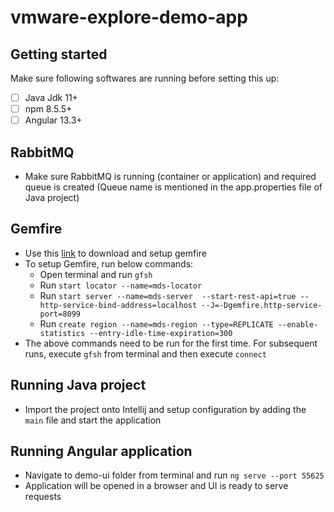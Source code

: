 # vmware-explore-demo-app



## Getting started

Make sure following softwares are running before setting this up:
- [ ] Java Jdk 11+
- [ ] npm 8.5.5+
- [ ] Angular 13.3+

## RabbitMQ

- Make sure RabbitMQ is running (container or application) and required queue is created (Queue name is mentioned in the app.properties file of Java project)

## Gemfire

- Use this [link](https://docs.vmware.com/en/VMware-GemFire/9.15/gf/getting_started-installation-install_standalone.html) to download and setup gemfire
- To setup Gemfire, run below commands:
  - Open terminal and run `gfsh`
  - Run `start locator --name=mds-locator`
  - Run `start server --name=mds-server  --start-rest-api=true --http-service-bind-address=localhost --J=-Dgemfire.http-service-port=8099`
  - Run `create region --name=mds-region --type=REPLICATE --enable-statistics --entry-idle-time-expiration=300`
- The above commands need to be run for the first time. For subsequent runs, execute `gfsh` from terminal and then execute `connect`

## Running Java project

- Import the project onto Intellij and setup configuration by adding the `main` file and start the application

## Running Angular application

- Navigate to demo-ui folder from terminal and run `ng serve --port 55625`
- Application will be opened in a browser and UI is ready to serve requests